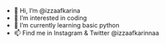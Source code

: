 - 👋 Hi, I’m @izzaafkarina
- 👀 I’m interested in coding
- 🌱 I’m currently learning basic python
- 📫 Find me in Instagram & Twitter @izzaafkarinnaa

<!---
izzaafkarina/izzaafkarina is a ✨ special ✨ repository because its `README.md` (this file) appears on your GitHub profile.
You can click the Preview link to take a look at your changes.
--->

